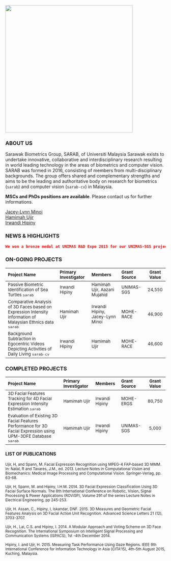 <img src="https://dl.dropboxusercontent.com/s/mg63bc86dt38jow/SARAB.jpeg" width="400">

### ABOUT US
Sarawak Biometrics Group, SARAB, of Universiti Malaysia Sarawak exists to undertake innovative, collaborative and interdisciplinary research resulting in world leading technology in the areas of biometrics and computer vision. SARAB was formed in 2016, consisting of members from multi-disciplinary backgrounds. The group offers shared and complementary strengths and aims to be the leading and authoritative body on research for biometrics (`sarab`) and computer vision (`sarab-cv`) in Malaysia.

**MSCs and PhDs positions are available**. Please contact us for further informations.

<dl>
  <a href="mailto:jacey@unimas.my">Jacey-Lynn Minoi</a></br>
  <a href="mailto:uhamimah@unimas.my">Hamimah Ujir</a></br>
  <a href="mailto:mhihipni@unimas.my">Irwandi Hipiny</a>
</dl>

### NEWS & HIGHLIGHTS
```json
We won a bronze medal at UNIMAS R&D Expo 2015 for our UNIMAS-SGS project: Passive Biometric Identification of Sea Turtles. Congratulations to the team! [low-res poster](https://dl.dropboxusercontent.com/s/41ip2cd3i7j0als/unimasrndexpo2015poster.pdf)
```



### ON-GOING PROJECTS
<sub>Project Name</sub> | <sub>Primary Investigator</sub> | <sub>Members</sub> | <sub>Grant Source</sub> | <sub>Grant Value</sub>
:------------ | :---------------------|:---------|:--------------|:-------------:
<sub>Passive Biometric Identification of Sea Turtles `sarab`</sub> | <sub>Irwandi Hipiny</sub> | <sub>Hamimah Ujir, Aazani Mujahid</sub> | <sub>UNIMAS-SGS</sub> | <sub>24,550</sub> |
<sub>Comparative Analysis of 3D Faces based on Expression Intensity information of Malaysian Ethnics data `sarab`</sub> | <sub>Hamimah Ujir</sub> | <sub>Irwandi Hipiny, Jacey-Lynn Minoi</sub> | <sub>MOHE-RACE</sub>| <sub>46,900</sub> |
<sub>Background Subtraction in Egocentric Videos Depicting Activities of Daily Living `sarab-cv`</sub> | <sub>Irwandi Hipiny</sub> | <sub>Hamimah Ujir</sub> | <sub>MOHE-RACE</sub> | <sub>46,600</sub> |

### COMPLETED PROJECTS
<sub>Project Name</sub> | <sub>Primary Investigator</sub> | <sub>Members</sub> | <sub>Grant Source</sub> | <sub>Grant Value</sub>
:------------ | :---------------------|:---------|:--------------|:-------------:
<sub>3D Facial Features Tracking for 4D Facial Expression Intensity Estimation `sarab`</sub> | <sub>Hamimah Ujir</sub> | <sub>Irwandi Hipiny</sub> | <sub>MOHE-ERGS</sub> | <sub>80,750</sub> |
<sub>Evaluation of Existing 3D Facial Features Performance for 3D Facial Expression using UPM-3DFE Database `sarab`</sub> |<sub>Hamimah Ujir</sub> | <sub>Irwandi Hipiny</sub> | <sub>UNIMAS-SGS</sub> | <sub>5,000</sub> |

#### LIST OF PUBLICATIONS
<sub>Ujir, H, and Spann, M. Facial Expression Recognition using MPEG-4 FAP-based 3D MMM. In: Natal, R and Tavares, J.M., ed. 2013. Lecture Notes in Computational Vision and Biomechanics: Medical Image Processing and Computational Vision. Springer-Verlag, pp. 63-68.</sub>

<sub>Ujir, H, Spann, M. and Hipiny, I.H.M. 2014. 3D Facial Expression Classification Using 3D Facial Surface Normals. The 8th International Conference on Robotic, Vision, Signal Processing & Power Applications (ROViSP), Volume 291 of the series Lecture Notes in Electrical Engineering, pp 245-253.</sub>

<sub>Ujir, H. Assan, C., Hipiny, I, Iskandar, DNF. 2015. 3D Measures and Geometric Facial Features Analysis on 3D Facial Action Unit Recognition. Advanced Science Letters 21 (12), 3703-3707.</sub>

<sub>Ujir, H., Lai, C.S. and Hipiny, I. 2014.  A Modular Approach and Voting Scheme on 3D Face Recognition. The International Symposium on Intelligent Signal Processing and Communication Systems (ISPACS), 1st -4th December 2014.</sub>

<sub>Hipiny, I.  and Ujir, H. 2015. Measuring Task Performance Using Gaze Regions. IEEE 9th International Conference for Information Technology in Asia (CITA’15), 4th-5th August 2015, Kuching, Malaysia.</sub>
